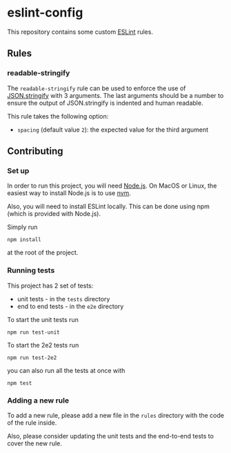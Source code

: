 # eslint-config

This repository contains some custom [ESLint](https://eslint.org/) rules.

## Rules

### readable-stringify

The `readable-stringify` rule can be used to enforce the use of [JSON.stringify](
https://developer.mozilla.org/en-US/docs/Web/JavaScript/Reference/Global_Objects/JSON/stringify)
with 3 arguments. The last arguments should be a number to ensure the output
of JSON.stringify is indented and human readable.

This rule takes the following option:
* `spacing` (default value `2`): the expected value for the third argument

## Contributing

### Set up

In order to run this project, you will need [Node.js](https://nodejs.org/). On
MacOS or Linux, the easiest way to install Node.js is to use [nvm](https://github.com/nvm-sh/nvm).

Also, you will need to install ESLint locally. This can be done using npm (which is 
provided with Node.js).

Simply run
```shell script
npm install
```
at the root of the project.

### Running tests

This project has 2 set of tests:
* unit tests - in the `tests` directory
* end to end tests - in the `e2e` directory

To start the unit tests run
```shell script
npm run test-unit
```

To start the 2e2 tests run
```shell script
npm run test-2e2
```

you can also run all the tests at once with
```shell script
npm test
```

### Adding a new rule

To add a new rule, please add a new file in the `rules` directory with the code
of the rule inside.

Also, please consider updating the unit tests and the end-to-end tests to cover
the new rule.
